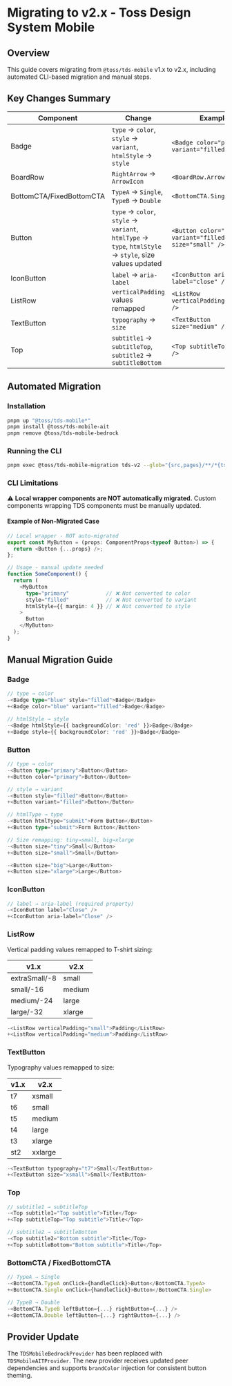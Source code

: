 # Migrating to v2.x - Toss Design System Mobile

## Overview

This guide covers migrating from `@toss/tds-mobile` v1.x to v2.x, including automated CLI-based migration and manual steps.

## Key Changes Summary

| Component | Change | Example |
|-----------|--------|---------|
| Badge | `type` → `color`, `style` → `variant`, `htmlStyle` → `style` | `<Badge color="primary" variant="filled" />` |
| BoardRow | `RightArrow` → `ArrowIcon` | `<BoardRow.ArrowIcon />` |
| BottomCTA/FixedBottomCTA | `TypeA` → `Single`, `TypeB` → `Double` | `<BottomCTA.Single />` |
| Button | `type` → `color`, `style` → `variant`, `htmlType` → `type`, `htmlStyle` → `style`, size values updated | `<Button color="primary" variant="filled" size="small" />` |
| IconButton | `label` → `aria-label` | `<IconButton aria-label="close" />` |
| ListRow | `verticalPadding` values remapped | `<ListRow verticalPadding="medium" />` |
| TextButton | `typography` → `size` | `<TextButton size="medium" />` |
| Top | `subtitle1` → `subtitleTop`, `subtitle2` → `subtitleBottom` | `<Top subtitleTop="..." />` |

## Automated Migration

### Installation

```bash
pnpm up "@toss/tds-mobile*"
pnpm install @toss/tds-mobile-ait
pnpm remove @toss/tds-mobile-bedrock
```

### Running the CLI

```bash
pnpm exec @toss/tds-mobile-migration tds-v2 --glob="{src,pages}/**/*{tsx,ts}"
```

### CLI Limitations

⚠️ **Local wrapper components are NOT automatically migrated.** Custom components wrapping TDS components must be manually updated.

#### Example of Non-Migrated Case

```typescript
// Local wrapper - NOT auto-migrated
export const MyButton = (props: ComponentProps<typeof Button>) => {
  return <Button {...props} />;
};

// Usage - manual update needed
function SomeComponent() {
  return (
    <MyButton
      type="primary"            // ❌ Not converted to color
      style="filled"            // ❌ Not converted to variant
      htmlStyle={{ margin: 4 }} // ❌ Not converted to style
    >
      Button
    </MyButton>
  );
}
```

## Manual Migration Guide

### Badge

```typescript
// type → color
-<Badge type="blue" style="filled">Badge</Badge>
+<Badge color="blue" variant="filled">Badge</Badge>

// htmlStyle → style
-<Badge htmlStyle={{ backgroundColor: 'red' }}>Badge</Badge>
+<Badge style={{ backgroundColor: 'red' }}>Badge</Badge>
```

### Button

```typescript
// type → color
-<Button type="primary">Button</Button>
+<Button color="primary">Button</Button>

// style → variant
-<Button style="filled">Button</Button>
+<Button variant="filled">Button</Button>

// htmlType → type
-<Button htmlType="submit">Form Button</Button>
+<Button type="submit">Form Button</Button>

// Size remapping: tiny→small, big→xlarge
-<Button size="tiny">Small</Button>
+<Button size="small">Small</Button>

-<Button size="big">Large</Button>
+<Button size="xlarge">Large</Button>
```

### IconButton

```typescript
// label → aria-label (required property)
-<IconButton label="Close" />
+<IconButton aria-label="Close" />
```

### ListRow

Vertical padding values remapped to T-shirt sizing:

| v1.x | v2.x |
|------|------|
| extraSmall/-8 | small |
| small/-16 | medium |
| medium/-24 | large |
| large/-32 | xlarge |

```typescript
-<ListRow verticalPadding="small">Padding</ListRow>
+<ListRow verticalPadding="medium">Padding</ListRow>
```

### TextButton

Typography values remapped to size:

| v1.x | v2.x |
|------|------|
| t7 | xsmall |
| t6 | small |
| t5 | medium |
| t4 | large |
| t3 | xlarge |
| st2 | xxlarge |

```typescript
-<TextButton typography="t7">Small</TextButton>
+<TextButton size="xsmall">Small</TextButton>
```

### Top

```typescript
// subtitle1 → subtitleTop
-<Top subtitle1="Top subtitle">Title</Top>
+<Top subtitleTop="Top subtitle">Title</Top>

// subtitle2 → subtitleBottom
-<Top subtitle2="Bottom subtitle">Title</Top>
+<Top subtitleBottom="Bottom subtitle">Title</Top>
```

### BottomCTA / FixedBottomCTA

```typescript
// TypeA → Single
-<BottomCTA.TypeA onClick={handleClick}>Button</BottomCTA.TypeA>
+<BottomCTA.Single onClick={handleClick}>Button</BottomCTA.Single>

// TypeB → Double
-<BottomCTA.TypeB leftButton={...} rightButton={...} />
+<BottomCTA.Double leftButton={...} rightButton={...} />
```

## Provider Update

The `TDSMobileBedrockProvider` has been replaced with `TDSMobileAITProvider`. The new provider receives updated peer dependencies and supports `brandColor` injection for consistent button theming.
